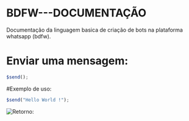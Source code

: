 # BDFW---DOCUMENTAÇÃO
Documentação da linguagem basica de criação de bots na plataforma whatsapp (bdfw).

# Enviar uma mensagem:
```js
$send();
```
#Exemplo de uso:
````js
$send("Hello World !");
````

![Retorno:](https://i.imgur.com/5vxq3bL.png)
